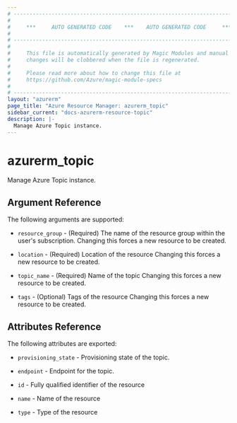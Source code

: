 ```yaml
---
# ----------------------------------------------------------------------------
#
#     ***     AUTO GENERATED CODE    ***    AUTO GENERATED CODE     ***
#
# ----------------------------------------------------------------------------
#
#     This file is automatically generated by Magic Modules and manual
#     changes will be clobbered when the file is regenerated.
#
#     Please read more about how to change this file at
#     https://github.com/Azure/magic-module-specs
#
# ----------------------------------------------------------------------------
layout: "azurerm"
page_title: "Azure Resource Manager: azurerm_topic"
sidebar_current: "docs-azurerm-resource-topic"
description: |-
  Manage Azure Topic instance.
---
```


# azurerm_topic

Manage Azure Topic instance.


## Argument Reference

The following arguments are supported:

* `resource_group` - (Required) The name of the resource group within the user's subscription. Changing this forces a new resource to be created.

* `location` - (Required) Location of the resource Changing this forces a new resource to be created.

* `topic_name` - (Required) Name of the topic Changing this forces a new resource to be created.

* `tags` - (Optional) Tags of the resource Changing this forces a new resource to be created.

## Attributes Reference

The following attributes are exported:

* `provisioning_state` - Provisioning state of the topic.

* `endpoint` - Endpoint for the topic.

* `id` - Fully qualified identifier of the resource

* `name` - Name of the resource

* `type` - Type of the resource

